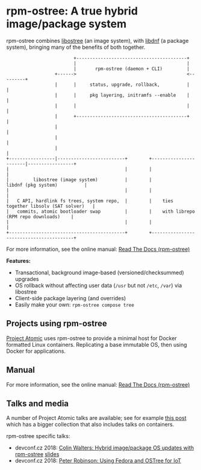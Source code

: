 # rpm-ostree: A true hybrid image/package system

rpm-ostree combines [libostree](https://ostree.readthedocs.io/en/latest/) (an image system),
with [libdnf](https://github.com/rpm-software-management/libdnf) (a package system), bringing
many of the benefits of both together.

```
                         +-----------------------------------------+
                         |                                         |
                         |       rpm-ostree (daemon + CLI)         |
                  +------>                                         <---------+
                  |      |     status, upgrade, rollback,          |         |
                  |      |     pkg layering, initramfs --enable    |         |
                  |      |                                         |         |
                  |      +-----------------------------------------+         |
                  |                                                          |
                  |                                                          |
                  |                                                          |
+-----------------|-------------------------+        +-----------------------|-----------------+
|                                           |        |                                         |
|         libostree (image system)          |        |            libdnf (pkg system)          |
|                                           |        |                                         |
|   C API, hardlink fs trees, system repo,  |        |    ties together libsolv (SAT solver)   |
|   commits, atomic bootloader swap         |        |    with librepo (RPM repo downloads)    |
|                                           |        |                                         |
+-------------------------------------------+        +-----------------------------------------+
```

For more information, see the online manual: [Read The Docs (rpm-ostree)](https://rpm-ostree.readthedocs.org/en/latest/)

**Features:**

 - Transactional, background image-based (versioned/checksummed) upgrades
 - OS rollback without affecting user data (`/usr` but not `/etc`, `/var`) via libostree
 - Client-side package layering (and overrides)
 - Easily make your own: `rpm-ostree compose tree`

Projects using rpm-ostree
--------------------------

[Project Atomic](http://www.projectatomic.io/) uses rpm-ostree to
provide a minimal host for Docker formatted Linux containers.
Replicating a base immutable OS, then using Docker for applications.

Manual
------

For more information, see the online manual: [Read The Docs (rpm-ostree)](https://rpm-ostree.readthedocs.org/en/latest/)

Talks and media
-----

A number of Project Atomic talks are available; see for
example [this post](https://lists.projectatomic.io/projectatomic-archives/atomic-devel/2018-January/msg00057.html) which
has a bigger collection that also includes talks on containers.

rpm-ostree specific talks:

 * devconf.cz 2018: [Colin Walters: Hybrid image/package OS updates with rpm-ostree](https://www.youtube.com/watch?v=eWoFpOoA-tE) [slides](https://fedorapeople.org/~walters/2018.01-devconf/index.html)
 * devconf.cz 2018: [Peter Robinson: Using Fedora and OSTree for IoT](https://www.youtube.com/watch?v=mRqV38qT-wc)

